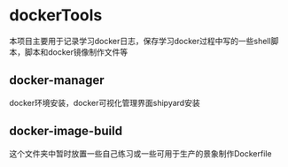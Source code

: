 # dockerTools
本项目主要用于记录学习docker日志，保存学习docker过程中写的一些shell脚本，脚本和docker镜像制作文件等
## docker-manager
docker环境安装，docker可视化管理界面shipyard安装
## docker-image-build
这个文件夹中暂时放置一些自己练习或一些可用于生产的景象制作Dockerfile
